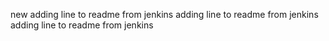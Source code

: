 new
adding line to readme from jenkins
adding line to readme from jenkins
adding line to readme from jenkins
